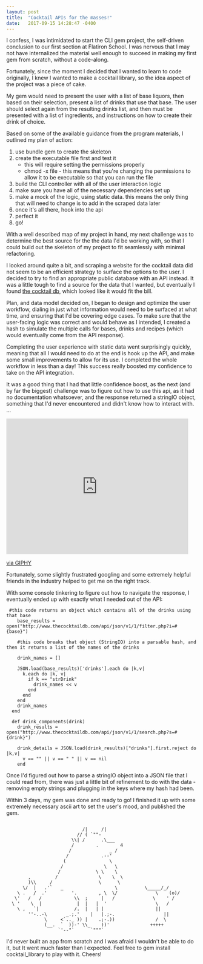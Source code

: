 ```yaml
---
layout: post
title:  "Cocktail APIs for the masses!"
date:   2017-09-15 14:28:47 -0400
---
```



I confess, I was intimidated to start the CLI gem project, the self-driven conclusion to our first section at Flatiron School. I was nervous that I may not have internalized the material well enough to succeed in making my first gem from scratch, without a code-along.

Fortunately, since the moment I decided that I wanted to learn to code originally, I knew I wanted to make a cocktail library, so the idea aspect of the project was a piece of cake. 

My gem would need to present the user with a list of base liquors, then based on their selection, present a list of drinks that use that base. The user should select again from the resulting drinks list, and then must be presented with a list of ingredients, and instructions on how to create their drink of choice. 

Based on some of the available guidance from the program materials, I outlined my plan of action:

1. use bundle gem <gem name> to create the skeleton
2. create the executable file first and test it
	- this will require setting the permissions properly
	- chmod -x file - this means that you're changing the permissions to allow it to be executable so that you can run the file
3. build the CLI controller with all of the user interaction logic
4. make sure you have all of the necessary dependencies set up
5. make a mock of the logic, using static data. this means the only thing that will need to change is to add in the scraped data later
6. once it's all there, hook into the api
7. perfect it
8. go!

With a well described map of my project in hand, my next challenge was to determine the best source for the the data I'd be working with, so that I could build out the skeleton of my project to fit seamlessly with minimal refactoring. 

I looked around quite a bit, and scraping a website for the cocktail data did not seem to be an efficient strategy to surface the options to the user. I decided to try to find an appropriate public database with an API instead. It was a little tough to find a source for the data that I wanted, but eventually I found [the cocktail db](http://www.thecocktaildb.com/api.php), which looked like it would fit the bill.

Plan, and data model decided on, I began to design and optimize the user workflow, dialing in just what information would need to be surfaced at what time, and ensuring that I'd be covering edge cases. To make sure that the user-facing logic was correct and would behave as I intended, I created a hash to simulate the multiple calls for bases, drinks and recipes (which would eventually come from the API response). 

Completing the user experience with static data went surprisingly quickly, meaning that all I would need to do at the end is hook up the API, and make some small improvements to allow for its use. I completed the whole workflow in less than a day! This success really boosted my confidence to take on the API integration.

It was a good thing that I had that little confidence boost, as the next (and by far the biggest) challenge was to figure out how to use this api, as it had no documentation whatsoever, and the response returned a stringIO object, something that I'd never encountered and didn't know how to interact with. ...

<iframe src="https://giphy.com/embed/OURWV9iDaWb7O" width="480" height="358" frameBorder="0" class="giphy-embed" allowFullScreen></iframe><p><a href="https://giphy.com/gifs/falling-shocked-OURWV9iDaWb7O">via GIPHY</a></p>

Fortunately, some slightly frustrated googling and some extremely helpful friends in the industry helped to get me on the right track. 

With some console tinkering to figure out how to navigate the response, I eventually ended up with exactly what I needed out of the API:

```
 #this code returns an object which contains all of the drinks using that base
    base_results = open("http://www.thecocktaildb.com/api/json/v1/1/filter.php?i=#{base}")
		
    #this code breaks that object (StringIO) into a parsable hash, and then it returns a list of the names of the drinks 
		
    drink_names = []

    JSON.load(base_results)['drinks'].each do |k,v|
      k.each do |k, v|
        if k == "strDrink"
          drink_names << v
        end 
      end
    end
    drink_names
  end 

  def drink_components(drink)
    drink_results = open("http://www.thecocktaildb.com/api/json/v1/1/search.php?s=#{drink}")

    drink_details = JSON.load(drink_results)["drinks"].first.reject do |k,v|
      v == "" || v == " " || v == nil
    end
```

Once I'd figured out how to parse a stringIO object into a JSON file that I could read from, there was just a little bit of refinement to do with the data - removing empty strings and plugging in the keys where my hash had been. 

Within 3 days, my gem was done and ready to go! I finished it up with some extremely necessary ascii art to set the user's mood, and published the gem. 

```

                            /|     /|                            
                          // ( `""-                             
                        \\| /      .\___                         
                        /        .        4                        
                       /              _ /                        
                      /            .--'                          
                     (                \                          
                    /               \   \                        
                   /             \ \    \                       
        ,         /               \    \  \                       
        )\\     /                 \      \                        
      \/  |   .'`   _                   \          \_____/_/        
    \ .   /  .'         '.        , \  \/              \    (o)/         
   \'   /   /            \\  ;     |   /              \    ' /          
  \ '    \  |             |  |   |  '                  \   /           
    \ ,   `|             /.  |   | |                   ||           
        ''-..-\       _.;.'    |   |.;-.                  ||            
              \     <`.._ )) |    .;-.))               /  \           
              (__.  `  ))-' \\_    ))'               +++++          
                   `'--"`      `"""`

```

I'd never built an app from scratch and I was afraid I wouldn't be able to do it, but It went much faster than I expected. Feel free to gem install cocktail_library to play with it. Cheers! 


